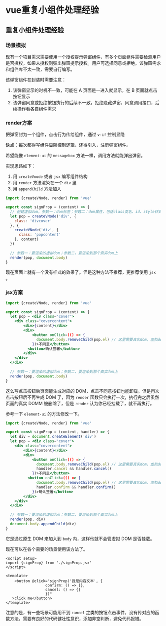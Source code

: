 # vue重复小组件处理经验

## 重复小组件处理经验

### 场景模拟

现有一个项目需求需要使用一个授权提示弹窗组件，有多个页面组件需要检测用户是否授权，如果未授权则弹出弹窗提示授权。用户可选择同意或拒绝。该弹窗需求和组件库不太一致，需要自行编写。

该弹窗组件在封装时需要注意：

1. 该弹窗显示的时机不一致，可能在 A 页面是一进入就显示，在 B 页面就点击按钮显示
2. 该弹窗同意或拒绝按钮执行的后续不一致，拒绝隐藏弹窗，同意调用接口，后续操作看各自组件需求

### render方案

把弹窗封为一个组件，点击行为传给组件，通过 `v-if` 控制显隐

缺点：每次都得写组件显隐控制逻辑，还得引入，注册弹窗组件。

希望能像 `element-ui` 的 `messagebox` 方法一样，调用方法就能弹出弹窗。

实现思路如下：

1. 用 `createVnode` 或者 `jsx` 编写组件结构
2. 用 `render` 方法渲染在一个 `div` 里
3. 用 `appendChild` 方法加入

```js
import {createVNode, render} from 'vue'

export const signProp = (content) => {
  // 创建虚拟dom，参数一：dom标签；参数二：dom属性，包括class类名、id、style样式等；参数三：内容，可为数字文本，也可为虚拟dom
  let pop = createVNode('div', {
    class: 'divcover'
  }, {
    createVNode('div', {
      class: 'popcontent'
    }, content)
  })
  
  // 参数一：要渲染的虚拟dom；参数二，要渲染到那个真实dom上
  render(pop, document.body)
}
```

现在页面上就有一个没有样式的效果了。但是这种方法不推荐，更推荐使用 `jsx` 。

### jsx方案

```jsx
import {createVNode, render} from 'vue'

export const signProp = (content) => {
  let pop = <div class="cover">
  	<div class="covercontent">
        <div>{content}</div>
      	<div>
      		<button onClick=(() => {
              document.body.removeChild(pop.el) // 这里需要真实dom，虚拟dom会报错
            })>不同意</button>
          <button>确认签署</button>
      	</div>
    </div>
  </div>
  
  // 参数一：要渲染的虚拟dom；参数二，要渲染到那个真实dom上
  render(pop, document.body)
}
```

这么写点击按钮后页面能生成对应的 DOM，点击不同意按钮也能卸载。但是再次点击按钮后不再生成 DOM 了，因为 `render` 函数只会执行一次，执行完之后虽然页面的真实 DOMM 被删除了，但是 `render` 认为你已经挂载了，就不再执行。

参考一下 `element-ui` 的方法修改一下。

```jsx
import {createVNode, render} from 'vue'

export const signProp = (content, handler) => {
  let div = document.createElement('div')
  let pop = <div class="cover">
  	<div class="covercontent">
        <div>{content}</div>
      	<div>
      		<button onClick=(() => {
              document.body.removeChild(pop.el) // 这里需要真实dom，虚拟dom会报错
              handler.cancel && handler.cancel()
            })>不同意</button>
          <button onClick=(() => {
              document.body.removeChild(pop.el) // 这里需要真实dom，虚拟dom会报错
              handler.confirm && handler.confirm()
            })>确认签署</button>
      	</div>
    </div>
  </div>
  
  // 参数一：要渲染的虚拟dom；参数二，要渲染到那个真实dom上
  render(pop, div)
  document.body.appendChild(div)
}
```

它是通过原生 DOM 来加入到 `body` 内，这样他就不会管虚拟 DOM 是否挂载。

现在可以在各个需要的场景使用该方法了。

```vue
<script setup>
import {signProp} from './signProp.jsx'
</script>

<template>
	<button @click="signProp('我是内容文本', {
                  confirm: () => {},
                  cancel: () => {}
                  })"
   >click me</button>
</template>
```

注意的是，有一些场景可能用不到 `cancel` 之类的按钮点击事件，没有传对应的函数方法，需要有良好的代码健壮性意识，添加非空判断，避免代码报错。
